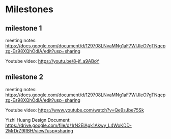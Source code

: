 # Milestones
## milestone 1
meeting notes: https://docs.google.com/document/d/129708LNvaMNg1aF7WlJIeO7gTNqcpzg-Es98XQhOdlA/edit?usp=sharing

Youtube video: https://youtu.be/8-jf_a9ABoY

## milestone 2
meeting notes: https://docs.google.com/document/d/129708LNvaMNg1aF7WlJIeO7gTNqcpzg-Es98XQhOdlA/edit?usp=sharing

Youtube video: https://www.youtube.com/watch?v=Qe9sJbe75Sk

Yizhi Huang Design Document: https://drive.google.com/file/d/1rN2ElAgk1Akwy_L4WxKDD-2MrDrZ9RBH/view?usp=sharing
